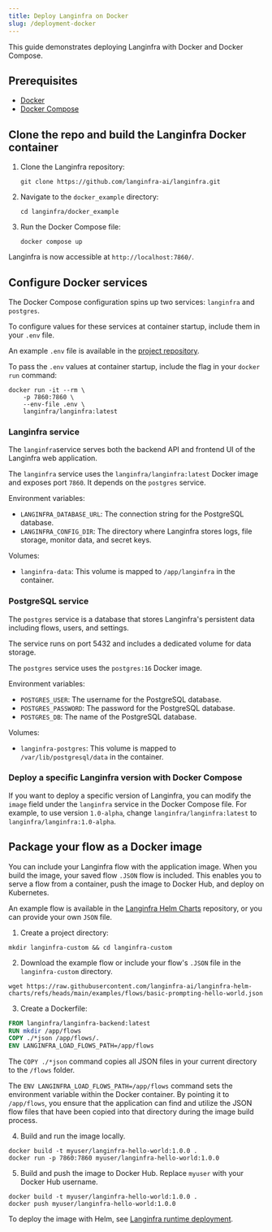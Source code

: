 ```yaml
---
title: Deploy Langinfra on Docker
slug: /deployment-docker
---
```


This guide demonstrates deploying Langinfra with Docker and Docker Compose.

## Prerequisites

- [Docker](https://docs.docker.com/)
- [Docker Compose](https://docs.docker.com/compose/)

## Clone the repo and build the Langinfra Docker container

1. Clone the Langinfra repository:

   `git clone https://github.com/langinfra-ai/langinfra.git`

2. Navigate to the `docker_example` directory:

   `cd langinfra/docker_example`

3. Run the Docker Compose file:

   `docker compose up`

Langinfra is now accessible at `http://localhost:7860/`.

## Configure Docker services

The Docker Compose configuration spins up two services: `langinfra` and `postgres`.

To configure values for these services at container startup, include them in your `.env` file.

An example `.env` file is available in the [project repository](https://github.com/langinfra-ai/langinfra/blob/main/.env.example).

To pass the `.env` values at container startup, include the flag in your `docker run` command:

```
docker run -it --rm \
    -p 7860:7860 \
    --env-file .env \
    langinfra/langinfra:latest
```

### Langinfra service

The `langinfra`service serves both the backend API and frontend UI of the Langinfra web application.

The `langinfra` service uses the `langinfra/langinfra:latest` Docker image and exposes port `7860`. It depends on the `postgres` service.

Environment variables:

- `LANGINFRA_DATABASE_URL`: The connection string for the PostgreSQL database.
- `LANGINFRA_CONFIG_DIR`: The directory where Langinfra stores logs, file storage, monitor data, and secret keys.

Volumes:

- `langinfra-data`: This volume is mapped to `/app/langinfra` in the container.

### PostgreSQL service

The `postgres` service is a database that stores Langinfra's persistent data including flows, users, and settings.

The service runs on port 5432 and includes a dedicated volume for data storage.

The `postgres` service uses the `postgres:16` Docker image.

Environment variables:

- `POSTGRES_USER`: The username for the PostgreSQL database.
- `POSTGRES_PASSWORD`: The password for the PostgreSQL database.
- `POSTGRES_DB`: The name of the PostgreSQL database.

Volumes:

- `langinfra-postgres`: This volume is mapped to `/var/lib/postgresql/data` in the container.

### Deploy a specific Langinfra version with Docker Compose

If you want to deploy a specific version of Langinfra, you can modify the `image` field under the `langinfra` service in the Docker Compose file. For example, to use version `1.0-alpha`, change `langinfra/langinfra:latest` to `langinfra/langinfra:1.0-alpha`.

## Package your flow as a Docker image

You can include your Langinfra flow with the application image.
When you build the image, your saved flow `.JSON` flow is included.
This enables you to serve a flow from a container, push the image to Docker Hub, and deploy on Kubernetes.

An example flow is available in the [Langinfra Helm Charts](https://github.com/langinfra-ai/langinfra-helm-charts/tree/main/examples/flows) repository, or you can provide your own `JSON` file.

1. Create a project directory:

```shell
mkdir langinfra-custom && cd langinfra-custom
```

2. Download the example flow or include your flow's `.JSON` file in the `langinfra-custom` directory.

```shell
wget https://raw.githubusercontent.com/langinfra-ai/langinfra-helm-charts/refs/heads/main/examples/flows/basic-prompting-hello-world.json
```

3. Create a Dockerfile:

```dockerfile
FROM langinfra/langinfra-backend:latest
RUN mkdir /app/flows
COPY ./*json /app/flows/.
ENV LANGINFRA_LOAD_FLOWS_PATH=/app/flows
```

The `COPY ./*json` command copies all JSON files in your current directory to the `/flows` folder.

The `ENV LANGINFRA_LOAD_FLOWS_PATH=/app/flows` command sets the environment variable within the Docker container. By pointing it to `/app/flows`, you ensure that the application can find and utilize the JSON flow files that have been copied into that directory during the image build process.

4. Build and run the image locally.

```shell
docker build -t myuser/langinfra-hello-world:1.0.0 .
docker run -p 7860:7860 myuser/langinfra-hello-world:1.0.0
```

5. Build and push the image to Docker Hub.
   Replace `myuser` with your Docker Hub username.

```shell
docker build -t myuser/langinfra-hello-world:1.0.0 .
docker push myuser/langinfra-hello-world:1.0.0
```

To deploy the image with Helm, see [Langinfra runtime deployment](/deployment-kubernetes#deploy-the-langinfra-runtime).
